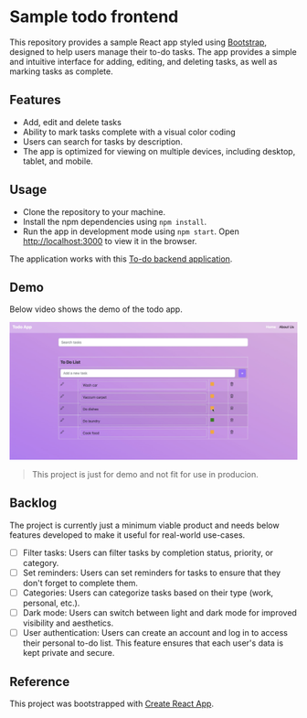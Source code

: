 # Sample todo frontend

This repository provides a sample React app styled using [Bootstrap](https://react-bootstrap.github.io/), designed to help users manage their to-do tasks.
The app provides a simple and intuitive interface for adding, editing, and deleting tasks, as well as marking tasks as complete.

## Features

- Add, edit and delete tasks
- Ability to mark tasks complete with a visual color coding
- Users can search for tasks by description.
- The app is optimized for viewing on multiple devices, including desktop, tablet, and mobile.

## Usage

- Clone the repository to your machine.
- Install the npm dependencies using `npm install`.
- Run the app in development mode using `npm start`. Open <http://localhost:3000> to view it in the browser.

The application works with this [To-do backend application](https://github.com/djain401/sample-todo-backend).

## Demo

Below video shows the demo of the todo app.

[![Todo app demo screenshot](./demo/to-do-app-demo-screenshot.png)](https://youtu.be/rhd0AaKD3nw)

> This project is just for demo and not fit for use in producion.

## Backlog

The project is currently just a minimum viable product
and needs below features developed to make it
useful for real-world use-cases.

- [ ] Filter tasks: Users can filter tasks by completion status, priority, or category.
- [ ] Set reminders: Users can set reminders for tasks to ensure that they don't forget to complete them.
- [ ] Categories: Users can categorize tasks based on their type (work, personal, etc.).
- [ ] Dark mode: Users can switch between light and dark mode for improved visibility and aesthetics.
- [ ] User authentication: Users can create an account and log in to access their personal to-do list. This feature ensures that each user's data is kept private and secure.

## Reference

This project was bootstrapped with [Create React App](https://github.com/facebook/create-react-app).